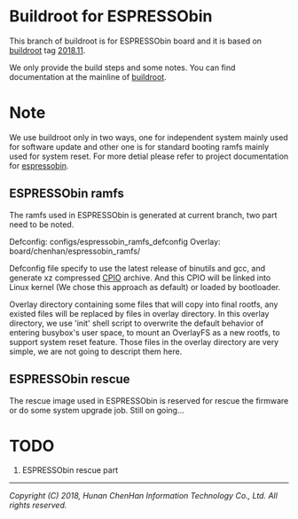 Buildroot for ESPRESSObin
=========================

This branch of buildroot is for ESPRESSObin board and it is based on
[buildroot][buildroot] tag [2018.11][2018.11].

We only provide the build steps and some notes. You can find documentation at
the mainline of [buildroot][buildroot].

Note
====

We use buildroot only in two ways, one for independent system mainly used for
software update and other one is for standard booting ramfs mainly used for
system reset. For more detial please refer to project documentation for
[espressobin][espressobin documentation].

ESPRESSObin ramfs
-----------------

The ramfs used in ESPRESSObin is generated at current branch, two part need to
be noted.

Defconfig: configs/espressobin\_ramfs\_defconfig
Overlay: board/chenhan/espressobin\_ramfs/

Defconfig file specify to use the latest release of binutils and gcc, and
generate xz compressed [CPIO][CPIO] archive. And this CPIO will be linked into
Linux kernel (We chose this approach as default) or loaded by bootloader.

Overlay directory containing some files that will copy into final rootfs, any
existed files will be replaced by files in overlay directory. In this overlay
directory, we use 'init' shell script to overwrite the default behavior of
entering busybox's user space, to mount an OverlayFS as a new rootfs, to
support system reset feature. Those files in the overlay directory are very
simple, we are not going to descript them here.

ESPRESSObin rescue
------------------

The rescue image used in ESPRESSObin is reserved for rescue the firmware or do
some system upgrade job. Still on going...

TODO
====

1. ESPRESSObin rescue part

******

*Copyright (C) 2018, Hunan ChenHan Information Technology Co., Ltd. All rights reserved.*

[buildroot]: https://github.com/buildroot/buildroot "buildroot"
[2018.11]: https://github.com/buildroot/buildroot/tree/2018.11

[espressobin documentation]: https://github.com/chenhaninformation/documentation/tree/master/espressobin

[CPIO]: https://www.kernel.org/doc/html/latest/admin-guide/initrd.html#compressed-cpio-images

